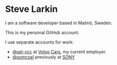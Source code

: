 # Steve Larkin

I am a software developer based in Malmö, Sweden.

This is my personal GitHub account.

I use separate accounts for work:

* [@sel-vcc](https://github.com/sel-vcc) at [Volvo Cars](https://github.com/volvo-cars), my current employer.
* [@somcsel](https://github.com/somcsel) previously at [SONY](https://github.com/SonyMobile)
